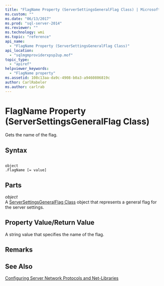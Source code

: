 ```yaml
---
title: "FlagName Property (ServerSettingsGeneralFlag Class) | Microsoft Docs"
ms.custom: ""
ms.date: "06/13/2017"
ms.prod: "sql-server-2014"
ms.reviewer: ""
ms.technology: wmi
ms.topic: "reference"
api_name: 
  - "FlagName Property (ServerSettingsGeneralFlag Class)"
api_location: 
  - "sqlmgmproviderxpsp2up.mof"
topic_type: 
  - "apiref"
helpviewer_keywords: 
  - "FlagName property"
ms.assetid: 108c13aa-da9c-4908-b0a3-a9460806819c
author: CarlRabeler
ms.author: carlrab
---
```

# FlagName Property (ServerSettingsGeneralFlag Class)
  Gets the name of the flag.  
  
## Syntax  
  
```  
  
object  
.FlagName [= value]  
```  
  
## Parts  
 *object*  
 A [ServerSettingsGeneralFlag Class](serversettingsgeneralflag-class.md) object that represents a general flag for the server settings.  
  
## Property Value/Return Value  
 A string value that specifies the name of the flag.  
  
## Remarks  
  
## See Also  
 [Configuring Server Network Protocols and Net-Libraries](https://msdn.microsoft.com/library/ms177485\(v=sql.100\).aspx)  
  
  
